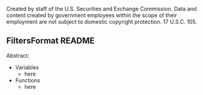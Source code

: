 ﻿Created by staff of the U.S. Securities and Exchange Commission.
Data and content created by government employees within the scope of their employment are not subject to domestic copyright protection. 17 U.S.C. 105.

## FiltersFormat README
Abstract:

 - Variables
	 - here
 - Functions
	 - here
